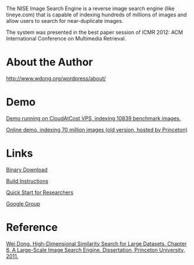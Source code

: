 The NISE Image Search Engine is a reverse image search engine (like tineye.com) that is capable of indexing hundreds of millions of images and allow users to search for near-duplicate images.

The system was presented in the best paper session of ICMR 2012: ACM International Conference on Multimedia Retrieval.

# About the Author #

http://www.wdong.org/wordpress/about/

# Demo #

[Demo running on CloudAtCost VPS, indexing 10839 benchmark images.](http://anna.wdong.org:8000)

[Online demo, indexing 70 million images (old version, hosted by Princeton)](http://mmxserver-external.cs.princeton.edu:8080)

# Links #

[Binary Download](http://www.wdong.org/tools/nise-x86_64.tar.bz2)

[Build Instructions](http://code.google.com/p/nise/wiki/BuildInstructions)

[Quick Start for Researchers](http://code.google.com/p/nise/wiki/researchquickstart)

[Google Group](http://groups.google.com/group/niseproject/)


# Reference #

[Wei Dong. High-Dimensional Similarity Search for Large Datasets. Chapter 6, A Large-Scale Image Search Engine.  Dissertation, Princeton University, 2011.](http://dataspace.princeton.edu/jspui/bitstream/88435/dsp01pc289j087/1/Dong_princeton_0181D_10018.pdf)